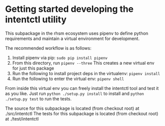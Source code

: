 # Getting started developing the intentctl utility

This subpackage in the rhsm ecosystem uses pipenv to define python requirements and maintain a
virtual environment for development.

The recommended workflow is as follows:

1) Install pipenv via pip: `sudo pip install pipenv`
1) From this directory, run `pipenv --three` This creates a new virtual env for just this package
1) Run the following to install project deps in the virtualenv: `pipenv install`
1) Run the following to enter the virtual env: `pipenv shell`


From inside this virtual env you can freely install the intentctl tool and test it as you like.
Just run `python ./setup.py install` to install and `python ./setup.py test` to run the tests.

The source for this subpackage is located (from checkout root) at ./src/intentctl
The tests for this subpackage is located (from checkout root) at ./test/intentctl
